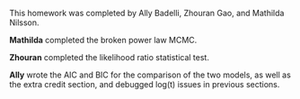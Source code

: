 
This homework was completed by Ally Badelli, Zhouran Gao, and Mathilda Nilsson. 

**Mathilda** completed the broken power law MCMC.

**Zhouran** completed the likelihood ratio statistical test.

**Ally** wrote the AIC and BIC for the comparison of the two models, as well as the extra credit section, and debugged log(t) issues in previous sections.
